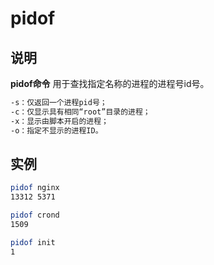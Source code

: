 # **pidof**

## 说明

**pidof命令** 用于查找指定名称的进程的进程号id号。

  

```sh
-s：仅返回一个进程pid号；
-c：仅显示具有相同“root”目录的进程；
-x：显示由脚本开启的进程；
-o：指定不显示的进程ID。
```

## 实例  

```sh
pidof nginx
13312 5371

pidof crond
1509

pidof init
1
```
